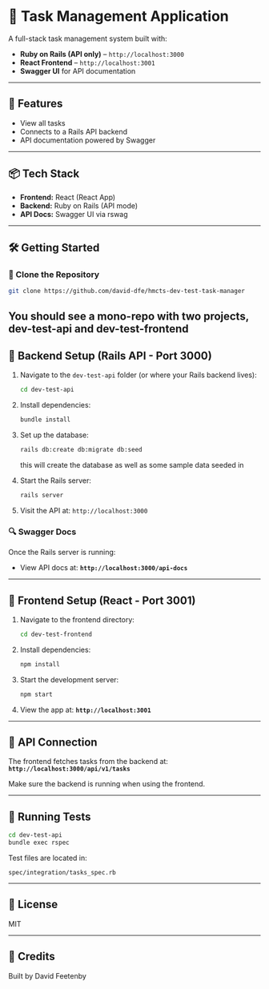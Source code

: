 
# 🧠 Task Management Application

A full-stack task management system built with:

- **Ruby on Rails (API only)** – `http://localhost:3000`
- **React Frontend** – `http://localhost:3001`
- **Swagger UI** for API documentation

---

## 🚀 Features

- View all tasks
- Connects to a Rails API backend
- API documentation powered by Swagger

---

## 📦 Tech Stack

- **Frontend:** React (React App)
- **Backend:** Ruby on Rails (API mode)
- **API Docs:** Swagger UI via rswag

---

## 🛠️ Getting Started

### 📁 Clone the Repository

```bash
git clone https://github.com/david-dfe/hmcts-dev-test-task-manager

```
You should see a mono-repo with two projects, dev-test-api and dev-test-frontend
---

## 🔧 Backend Setup (Rails API - Port 3000)

1. Navigate to the `dev-test-api` folder (or where your Rails backend lives):

   ```bash
   cd dev-test-api
   ```

2. Install dependencies:

   ```bash
   bundle install
   ```

3. Set up the database:

   ```bash
   rails db:create db:migrate db:seed
   ```
   this will create the database as well as some sample data seeded in

4. Start the Rails server:

   ```bash
   rails server
   ```

5. Visit the API at: `http://localhost:3000`

### 🔍 Swagger Docs

Once the Rails server is running:

- View API docs at:
  **`http://localhost:3000/api-docs`**

---

## 🎨 Frontend Setup (React - Port 3001)

1. Navigate to the frontend directory:

   ```bash
   cd dev-test-frontend
   ```

2. Install dependencies:

   ```bash
   npm install
   ```

3. Start the development server:

   ```bash
   npm start
   ```

4. View the app at:
   **`http://localhost:3001`**

---

## 🔗 API Connection

The frontend fetches tasks from the backend at:
**`http://localhost:3000/api/v1/tasks`**

Make sure the backend is running when using the frontend.

---

## 🧪 Running Tests

```bash
cd dev-test-api
bundle exec rspec
```

Test files are located in:

```
spec/integration/tasks_spec.rb
```


---

## 📄 License

MIT

---

## 🙌 Credits

Built by David Feetenby
